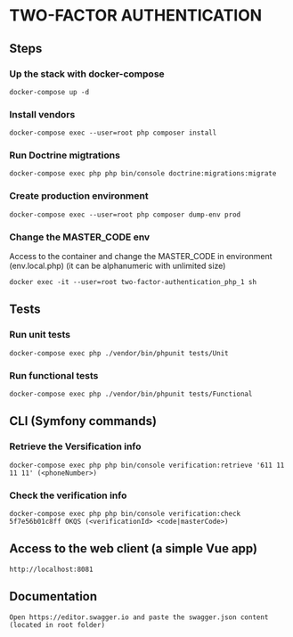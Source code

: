 # TWO-FACTOR AUTHENTICATION

## Steps

### Up the stack with docker-compose
```
docker-compose up -d
```

### Install vendors
```
docker-compose exec --user=root php composer install
```

### Run Doctrine migtrations

```
docker-compose exec php php bin/console doctrine:migrations:migrate
```

### Create production environment

```
docker-compose exec --user=root php composer dump-env prod
```

### Change the MASTER_CODE env

Access to the container and change the MASTER_CODE in environment (env.local.php) (it can be alphanumeric with unlimited size)

```
docker exec -it --user=root two-factor-authentication_php_1 sh
```

## Tests

### Run unit tests

```
docker-compose exec php ./vendor/bin/phpunit tests/Unit
```

### Run functional tests

```
docker-compose exec php ./vendor/bin/phpunit tests/Functional
```
## CLI (Symfony commands)

###  Retrieve the Versification info

```
docker-compose exec php php bin/console verification:retrieve '611 11 11 11' (<phoneNumber>)
```

### Check the verification info

```
docker-compose exec php php bin/console verification:check 5f7e56b01c8ff OKQS (<verificationId> <code|masterCode>)
```

## Access to the web client (a simple Vue app)

```
http://localhost:8081
```

## Documentation

```
Open https://editor.swagger.io and paste the swagger.json content (located in root folder)
```